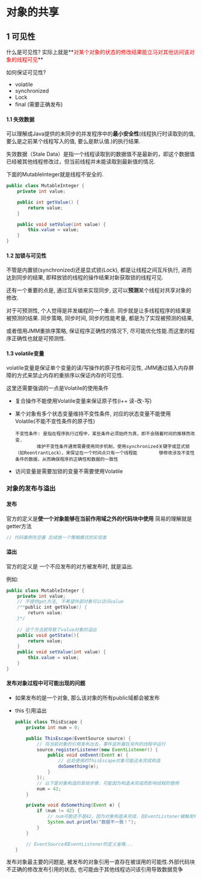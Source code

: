 # 对象的共享



## 1 可见性

什么是可见性? 实际上就是**<font color=red>对某个对象的状态的修改结果能立马对其他访问该对象的线程可见</font>**

如何保证可见性?

* volatile
* synchronized
* Lock
* final (需要正确发布)

#### 1.1 失效数据

可以理解成Java提供的未同步的并发程序中的**最小安全性**(线程执行时读取到的值, 要么是之前某个线程写入的值, 要么是默认值.)的执行结果.

失效数据（Stale Data）是指一个线程读取到的数据值不是最新的，即这个数据值已经被其他线程修改过，但当前线程并未能读取到最新值的情况.

下面的MutableInteger就是线程不安全的.

```java
public class MutableInteger {
    private int value;

    public int getValue() {
        return value;
    }

    public void setValue(int value) {
        this.value = value;
    }
}
```

#### 1.2 加锁与可见性

不管是内置锁(synchronized)还是显式锁(Lock), 都是让线程之间互斥执行, 进而达到同步的结果, 即释放锁的线程的操作结果对新获取锁的线程可见.

还有一个重要的点是, 通过互斥锁来实现同步, 这可以**预测**某个线程对共享对象的修改.

对于可预测性, 个人觉得是并发编程的一个重点. 同步就是让多线程程序的结果是被预测的结果. 同步策略, 同步时间, 同步的性能考量, 都是为了实现被预测的结果,

或者借用JMM重排序策略, 保证程序正确性的情况下, 尽可能优化性能.而这里的程序正确性也就是可预测性.

#### 1.3 volatile变量

volatile变量是保证单个变量的读/写操作的原子性和可见性, JMM通过插入内存屏障的方式来禁止内存的重排序以保证内存的可见性.

这里还需要强调的一点是Volatile的使用条件

* 复合操作不能使用Volatile变量来保证原子性(i++ 读-改-写)

* 某个对象有多个状态变量维持不变性条件, 对应的状态变量不能使用Volatile(不能不变性条件的原子性)

  ```
  不变性条件: 是指在程序执行过程中，某些条件必须始终为真，即不会随着时间的推移而改变.
  		  维护不变性条件通常需要使用同步机制，使用synchronized关键字或显式锁（如ReentrantLock），来保证在一个时间点只有一个线程能		  够修改涉及不变性条件的数据，从而确保程序的正确性和数据的一致性
  ```

* 访问变量是需要加锁的变量不需要使用Volatile

### 对象的发布与溢出

#### 发布

官方的定义是**使一个对象能够在当前作用域之外的代码块中使用** 简易的理解就是getter方法

```java
// 代码案例先空着 后续放一个策略模式的实现类
```

#### 溢出

官方的定义是 一个不应发布的对方被发布时, 就是溢出.

例如:

```java
public class MutableInteger {
    private int value;
    // 不提供get方法, 不希望外部对象可以访问value
    /**public int getValue() {
        return value;
    }*/
    
    // 这个方法就导致了value对象的溢出
    public void getState(){
        return value;
    }
    public void setValue(int value) {
        this.value = value;
    }
}
```

#### 发布对象过程中可可能出现的问题

* 如果发布的是一个对象, 那么该对象的所有public域都会被发布

* this 引用溢出

  ```java
  public class ThisEscape {
      private int num = 0;
  
      public ThisEscape(EventSource source) {
          // 将当前对象的引用发布出去，事件监听器在另外的线程中运行
          source.registerListener(new EventListener() {
              public void onEvent(Event e) {
                  // 此处使用的ThisEscape对象可能还未完成构造
                  doSomething(e);
              }
          });
          // 以下是对象构造的其他步骤，可能因为构造未完成而影响线程的使用
          num = 42;
      }
  
      private void doSomething(Event e) {
          if (num != 42) {
              // num可能还不是42，因为对象构造未完成，在EventListener被触发时
              System.out.println("数据不一致！");
          }
      }
  
      // EventSource和EventListener的定义省略...
  }
  ```

发布对象最主要的问题是, 被发布的对象引用一直存在被误用的可能性.外部代码块不正确的修改发布引用的状态, 也可能由于其他线程访问该引用导致数据竞争